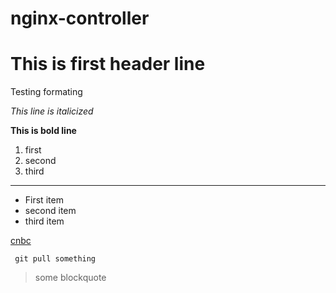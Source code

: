 # nginx-controller
# This is first header line
Testing formating

*This line is italicized*

**This is bold line**

1. first
1. second
1. third

---

- First item
- second item
- third item

[cnbc](https://www.cnbc.com)

` git pull something`

> some blockquote
